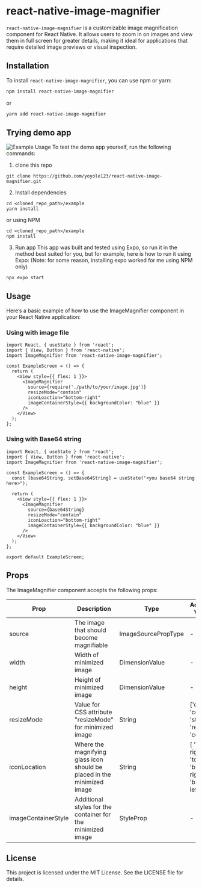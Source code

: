 # react-native-image-magnifier

`react-native-image-magnifier` is a customizable image magnification component for React Native. It allows users to zoom in on images and view them in full screen for greater details, making it ideal for applications that require detailed image previews or visual inspection.

## Installation

To install `react-native-image-magnifier`, you can use npm or yarn:

```bash
npm install react-native-image-magnifier
```
or

```bash
yarn add react-native-image-magnifier
```
## Trying demo app
![Example Usage](https://github.com/yoyole123/react-native-image-magnifier/blob/master/demo/demo.gif)
To test the demo app yourself, run the following commands: 
1. clone this repo
```shell
git clone https://github.com/yoyole123/react-native-image-magnifier.git
```

2. Install dependencies
```shell
cd <cloned_repo_path>/example
yarn install
```
or using NPM
```shell
cd <cloned_repo_path>/example
npm install
```

3. Run app
This app was built and tested using Expo, so run it in the method best suited for you, but for example, here is how to run it using Expo:
(Note: for some reason, installing expo worked for me using NPM only)
```shell
npx expo start
```

## Usage
Here’s a basic example of how to use the ImageMagnifier component in your React Native application:

### Using with image file
```tsx
import React, { useState } from 'react';
import { View, Button } from 'react-native';
import ImageMagnifier from 'react-native-image-magnifier';

const ExampleScreen = () => {
  return (
    <View style={{ flex: 1 }}>
      <ImageMagnifier
        source={require('./path/to/your/image.jpg')}
        resizeMode="contain"
        iconLoaction="bottom-right"
        imageContainerStyle={{ backgroundColor: "blue" }}
      />
    </View>
  );
};
```

### Using with Base64 string 
```tsx
import React, { useState } from 'react';
import { View, Button } from 'react-native';
import ImageMagnifier from 'react-native-image-magnifier';

const ExampleScreen = () => {
  const [base64String, setBase64String] = useState("<you base64 string here>");

  return (
    <View style={{ flex: 1 }}>
      <ImageMagnifier
        source={base64String}
        resizeMode="contain"
        iconLoaction="bottom-right"
        imageContainerStyle={{ backgroundColor: "blue" }}
      />
    </View>
  );
};

export default ExampleScreen;
```

## Props
The ImageMagnifier component accepts the following props:

| Prop                | Description                 | Type                 | Accepted Values | Defalt Value  |
| -------------       | -------------        | -------------        | -------------   | ------------- |
| source              | The image that should become magnifiable  | ImageSourcePropType  | -               |
| width               | Width of minimized image       | DimensionValue       | -               | 100%
| height              | Height of minimized image       | DimensionValue       | -               | 100%
| resizeMode          | Value for CSS attribute "resizeMode" for minimized image               | String               | ['cover', 'contain', 'stretch, 'repeat', 'center'] | 'cover'
| iconLocation        | Where the magnifying glass icon should be placed in the minimized image              | String               | [ 'top-right', 'top-left', 'bottom-right', 'bottom-left' ] | 'bottom-right'
| imageContainerStyle | Additional styles for the container for the minimized image            | StyleProp            | - | {}

## License
This project is licensed under the MIT License. See the LICENSE file for details.
